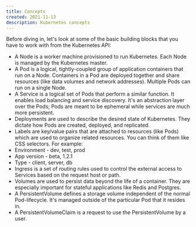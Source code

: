 ```yaml
---
title: Concepts
created: 2021-11-13
description: Kubernetes concepts
---
```


Before diving in, let's look at some of the basic building blocks that you have to work with from the Kubernetes API:

- A Node is a worker machine provisioned to run Kubernetes. Each Node is managed by the Kubernetes master.
- A Pod is a logical, tightly-coupled group of application containers that run on a Node. Containers in a Pod are deployed together and share resources (like data volumes and network addresses). Multiple Pods can run on a single Node.
- A Service is a logical set of Pods that perform a similar function. It enables load balancing and service discovery. It's an abstraction layer over the Pods; Pods are meant to be ephemeral while services are much more persistent.
- Deployments are used to describe the desired state of Kubernetes. They dictate how Pods are created, deployed, and replicated.
- Labels are key/value pairs that are attached to resources (like Pods) which are used to organize related resources. You can think of them like CSS selectors. For example:
- Environment - dev, test, prod
- App version - beta, 1.2.1
- Type - client, server, db
- Ingress is a set of routing rules used to control the external access to Services based on the request host or path.
- Volumes are used to persist data beyond the life of a container. They are especially important for stateful applications like Redis and Postgres.
- A PersistentVolume defines a storage volume independent of the normal Pod-lifecycle. It's managed outside of the particular Pod that it resides in.
- A PersistentVolumeClaim is a request to use the PersistentVolume by a user.
